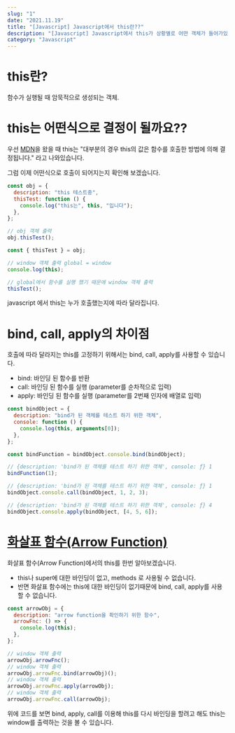 ```yaml
---
slug: "1"
date: "2021.11.19"
title: "[Javascript] Javascript에서 this란??"
description: "[Javascript] Javascript에서 this가 상황별로 어떤 객체가 들어가있는지 알 수 있다."
category: "Javascript"
---
```


# this란?

함수가 실행될 때 암묵적으로 생성되는 객체.

# this는 어떤식으로 결정이 될까요??

우선 [MDN](https://developer.mozilla.org/ko/docs/Web/JavaScript/Reference/Operators/this)을 왔을 때 this는 "대부분의 경우 this의 값은 함수를 호출한 방법에 의해 결정됩니다." 라고 나와있습니다.

그럼 이제 어떤식으로 호출이 되어지는지 확인해 보겠습니다.

```javascript
const obj = {
  description: "this 테스트중",
  thisTest: function () {
    console.log("this는", this, "입니다");
  },
};

// obj 객체 출력
obj.thisTest();

const { thisTest } = obj;

// window 객체 출력 global = window
console.log(this);

// global에서 함수를 실행 했기 때문에 window 객체 출력
thisTest();
```

javascript 에서 this는 누가 호출했는지에 따라 달라집니다.

# bind, call, apply의 차이점

호출에 따라 달라지는 this를 고정하기 위해서는 bind, call, apply를 사용할 수 있습니다.

- bind: 바인딩 된 함수를 반환
- call: 바인딩 된 함수를 실행 (parameter를 순차적으로 입력)
- apply: 바인딩 된 함수를 실행 (parameter를 2번째 인자에 배열로 입력)

```javascript
const bindObject = {
  description: "bind가 된 객체를 테스트 하기 위한 객체",
  console: function () {
    console.log(this, arguments[0]);
  },
};

const bindFunction = bindObject.console.bind(bindObject);

// {description: 'bind가 된 객체를 테스트 하기 위한 객체', console: ƒ} 1
bindFunction(1);

// {description: 'bind가 된 객체를 테스트 하기 위한 객체', console: ƒ} 1
bindObject.console.call(bindObject, 1, 2, 3);

// {description: 'bind가 된 객체를 테스트 하기 위한 객체', console: ƒ} 4
bindObject.console.apply(bindObject, [4, 5, 6]);
```

# [화살표 함수(Arrow Function)](https://developer.mozilla.org/ko/docs/Web/JavaScript/Reference/Functions/Arrow_functions)

화살표 함수(Arrow Function)에서의 this를 한번 알아보겠습니다.

- this나 super에 대한 바인딩이 없고, methods 로 사용될 수 없습니다.
- 반면 화살표 함수에는 this에 대한 바인딩이 없기때문에 bind, call, apply를 사용할 수 없습니다.

```javascript
const arrowObj = {
  description: "arrow function을 확인하기 위한 함수",
  arrowFnc: () => {
    console.log(this);
  },
};

// window 객체 출력
arrowObj.arrowFnc();
// window 객체 출력
arrowObj.arrowFnc.bind(arrowObj)();
// window 객체 출력
arrowObj.arrowFnc.apply(arrowObj);
// window 객체 출력
arrowObj.arrowFnc.call(arrowObj);
```

위에 코드를 보면 bind, apply, call를 이용해 this를 다시 바인딩을 할려고 해도 this는 window를 출력하는 것을 볼 수 있습니다.

